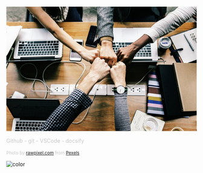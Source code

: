 ![logo](logo.jpeg)

<span style="color:#c8c8c8">Github - git - VSCode - docsify<span>

<span style="color:#c8c8c8"><small>Photo by [rawpixel.com](https://www.pexels.com/@rawpixel?utm_content=attributionCopyText&utm_medium=referral&utm_source=pexels) from [Pexels](https://www.pexels.com/photo/group-hand-fist-bump-1068523/?utm_content=attributionCopyText&utm_medium=referral&utm_source=pexels)</small></span>

<!-- background color -->

![color](#3f3f3f)



